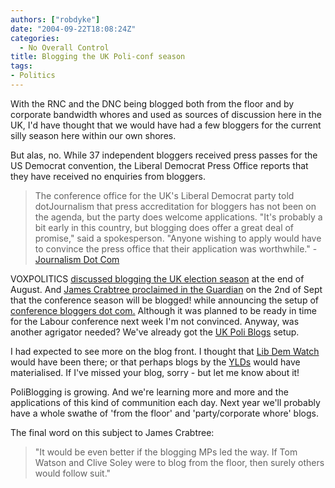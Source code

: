 ```yaml
---
authors: ["robdyke"]
date: "2004-09-22T18:08:24Z"
categories:
  - No Overall Control
title: Blogging the UK Poli-conf season
tags:
- Politics
---
```

With the RNC and the DNC being blogged both from the floor and by corporate bandwidth whores and used as sources of discussion here in the UK, I'd have thought that we would have had a few bloggers for the current silly season here within our own shores.

But alas, no. While 37 independent bloggers received press passes for the US Democrat convention, the Liberal Democrat Press Office reports that they have received no enquiries from bloggers.

> The conference office for the UK's Liberal Democrat party told dotJournalism that press accreditation for bloggers has not been on the agenda, but the party does welcome applications. "It's probably a bit early in this country, but blogging does offer a great deal of promise," said a spokesperson. "Anyone wishing to apply would have to convince the press office that their application was worthwhile." - [Journalism Dot Com](http://www.journalism.co.uk/news/story1020.shtml)

VOXPOLITICS [discussed blogging the UK election season](http://www.voxpolitics.com/weblog/archives/000479.html) at the end of August. And [James Crabtree proclaimed in the Guardian](http://www.guardian.co.uk/online/story/0,3605,1294997,00.html) on the 2nd of Sept that the conference season will be blogged! while announcing the setup of [conference bloggers dot com.](http://www.conferencebloggers.com/) Although it was planned to be ready in time for the Labour conference next week I'm not convinced. Anyway, was another agrigator needed? We've already got the [UK Poli Blogs](http://www.voidstar.com/ukpoliblog/) setup.

I had expected to see more on the blog front. I thought that [Lib Dem Watch](http://libdemwatch.blogspot.com/) would have been there; or that perhaps blogs by the [YLDs](http://www.ldys.org.uk/web/) would have materialised. If I've missed your blog, sorry - but let me know about it!

PoliBlogging is growing. And we're learning more and more and the applications of this kind of communition each day. Next year we'll probably have a whole swathe of 'from the floor' and 'party/corporate whore' blogs. 

The final word on this subject to James Crabtree:

> "It would be even better if the blogging MPs led the way. If Tom Watson and Clive Soley were to blog from the floor, then surely others would follow suit."